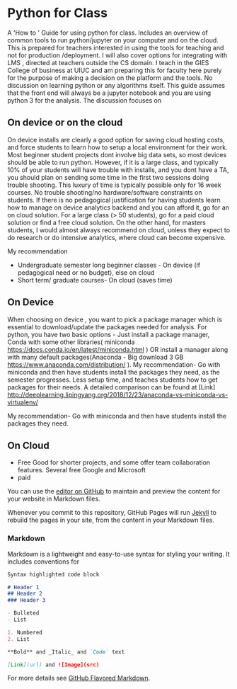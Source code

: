 # Python for Class 

A 'How to ' Guide for using python for class. Includes an overview of common tools to run python/jupyter on your computer and on the cloud. This is prepared for teachers interested in using the tools for teaching and not for production /deployment. I will also cover options for integrating with LMS , directed at teachers outside the CS domain. I teach in the GIES College of business at UIUC and am preparing this for faculty here purely for the purpose of making a decision on the platform  and the tools. No discussion on learning python or any algorithms itself. This guide assumes that the front end will always be a jupyter notebook and you are using python 3 for the analysis. The discussion focuses on 



## On device or on the cloud 
On device installs are clearly a good option for saving cloud hosting costs, and force students to learn how to setup a local environment for their work. Most beginner student projects dont involve big data sets, so most devices should be able to run python. However, if it is a large class, and typically 10% of your students will have trouble with installs, and you dont have a TA, you should plan on sending some time in the first two sessions doing trouble shooting. This luxury of time is typically possible only for 16 week courses.   No trouble shooting/no hardware/software constraints on students. If there is no pedagogical justification for having students learn how to manage on device analytics backend and you can afford it, go for an on cloud solution. For a large class (> 50 students), go for a paid cloud solution or find a free cloud solution. On the other hand, for masters students, I would almost always recommend on cloud, unless they expect to do research or do intensive analytics, where cloud can become expensive. 

My recommendation 
- Undergraduate semester long beginner classes - On device (if pedagogical need or no budget), else on cloud
- Short term/ graduate courses- On cloud (saves time) 

## On Device  
When choosing on device , you want to pick a package manager which is essential to download/update the packages needed for analysis. For python, you have two basic options - Just install a package manager, Conda with some other libraries( miniconda https://docs.conda.io/en/latest/miniconda.html ) OR  install a manager along with many default packages(Anaconda - Big download 3 GB https://www.anaconda.com/distribution/ ). My recommendation- Go with miniconda and then have students install the packages they need, as the semester progresses. Less setup time, and teaches students how to get packages for their needs. A detailed comparison can be found at [Link] http://deeplearning.lipingyang.org/2018/12/23/anaconda-vs-miniconda-vs-virtualenv/

My recommendation- Go with miniconda and then have students install the packages they need. 

## On Cloud 
- Free
Good for shorter projects, and some offer team collaboration features. Several free Google and Microsoft 
- paid 




You can use the [editor on GitHub](https://github.com/vishalsachdev/PythonForClass/edit/master/README.md) to maintain and preview the content for your website in Markdown files.

Whenever you commit to this repository, GitHub Pages will run [Jekyll](https://jekyllrb.com/) to rebuild the pages in your site, from the content in your Markdown files.

### Markdown

Markdown is a lightweight and easy-to-use syntax for styling your writing. It includes conventions for

```markdown
Syntax highlighted code block

# Header 1
## Header 2
### Header 3

- Bulleted
- List

1. Numbered
2. List

**Bold** and _Italic_ and `Code` text

[Link](url) and ![Image](src)
```

For more details see [GitHub Flavored Markdown](https://guides.github.com/features/mastering-markdown/).

